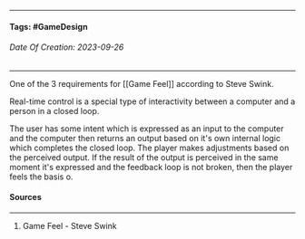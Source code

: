 
__________________________________________________________________________
#### **Tags:** #GameDesign
###### *Date Of Creation: 2023-09-26*
__________________________________________________________________________

One of the 3 requirements for [[Game Feel]] according to Steve Swink. 

Real-time control is a special type of interactivity between a computer and a person in a closed loop. 

The user has some intent which is expressed as an input to the computer and the computer then returns an output based on it's own internal logic which completes the closed loop. The player makes adjustments based on the perceived output. If the result of the output is perceived in the same moment it's expressed and the feedback loop is not broken, then the player feels the basis o.
#### Sources
__________________________________________________________________________
1. Game Feel - Steve Swink